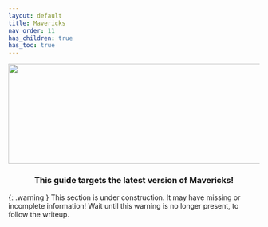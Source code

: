 ```yaml
---
layout: default
title: Mavericks
nav_order: 11
has_children: true
has_toc: true
---
```


<p align="center">
  <img width="650" height="200" src="../../../assets/HeaderMavericks.png">
</p>

<h3 align="center">This guide targets the latest version of Mavericks!</h3>

{: .warning }
This section is under construction. It may have missing or incomplete information! Wait until this warning is no longer present, to follow the writeup.
